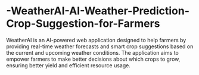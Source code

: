 # -WeatherAI-AI-Weather-Prediction-Crop-Suggestion-for-Farmers
WeatherAI is an AI-powered web application designed to help farmers by providing real-time weather forecasts and smart crop suggestions based on the current and upcoming weather conditions. The application aims to empower farmers to make better decisions about which crops to grow, ensuring better yield and efficient resource usage.
